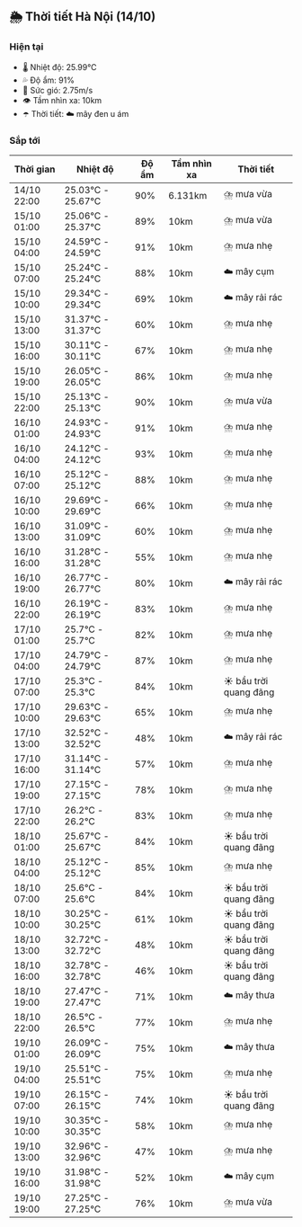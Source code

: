 ## 🌦️ Thời tiết Hà Nội (14/10)

### Hiện tại

- 🌡️ Nhiệt độ: 25.99℃
- 💦 Độ ẩm: 91%
- 💨 Sức gió: 2.75m/s
- 👁️ Tầm nhìn xa: 10km
- ☂️ Thời tiết: ☁️ mây đen u ám

### Sắp tới

| Thời gian | Nhiệt độ | Độ ẩm | Tầm nhìn xa | Thời tiết |
| --- | --- | --- | --- | --- |
| 14/10 22:00 | 25.03℃ - 25.67℃ | 90% | 6.131km | ⛈️ mưa vừa |
| 15/10 01:00 | 25.06℃ - 25.37℃ | 89% | 10km | ⛈️ mưa vừa |
| 15/10 04:00 | 24.59℃ - 24.59℃ | 91% | 10km | ⛈️ mưa nhẹ |
| 15/10 07:00 | 25.24℃ - 25.24℃ | 88% | 10km | ☁️ mây cụm |
| 15/10 10:00 | 29.34℃ - 29.34℃ | 69% | 10km | ☁️ mây rải rác |
| 15/10 13:00 | 31.37℃ - 31.37℃ | 60% | 10km | ⛈️ mưa nhẹ |
| 15/10 16:00 | 30.11℃ - 30.11℃ | 67% | 10km | ⛈️ mưa nhẹ |
| 15/10 19:00 | 26.05℃ - 26.05℃ | 86% | 10km | ⛈️ mưa nhẹ |
| 15/10 22:00 | 25.13℃ - 25.13℃ | 90% | 10km | ⛈️ mưa vừa |
| 16/10 01:00 | 24.93℃ - 24.93℃ | 91% | 10km | ⛈️ mưa nhẹ |
| 16/10 04:00 | 24.12℃ - 24.12℃ | 93% | 10km | ⛈️ mưa nhẹ |
| 16/10 07:00 | 25.12℃ - 25.12℃ | 88% | 10km | ⛈️ mưa nhẹ |
| 16/10 10:00 | 29.69℃ - 29.69℃ | 66% | 10km | ⛈️ mưa nhẹ |
| 16/10 13:00 | 31.09℃ - 31.09℃ | 60% | 10km | ⛈️ mưa nhẹ |
| 16/10 16:00 | 31.28℃ - 31.28℃ | 55% | 10km | ⛈️ mưa nhẹ |
| 16/10 19:00 | 26.77℃ - 26.77℃ | 80% | 10km | ☁️ mây rải rác |
| 16/10 22:00 | 26.19℃ - 26.19℃ | 83% | 10km | ⛈️ mưa nhẹ |
| 17/10 01:00 | 25.7℃ - 25.7℃ | 82% | 10km | ⛈️ mưa nhẹ |
| 17/10 04:00 | 24.79℃ - 24.79℃ | 87% | 10km | ⛈️ mưa nhẹ |
| 17/10 07:00 | 25.3℃ - 25.3℃ | 84% | 10km | ☀️ bầu trời quang đãng |
| 17/10 10:00 | 29.63℃ - 29.63℃ | 65% | 10km | ⛈️ mưa nhẹ |
| 17/10 13:00 | 32.52℃ - 32.52℃ | 48% | 10km | ☁️ mây rải rác |
| 17/10 16:00 | 31.14℃ - 31.14℃ | 57% | 10km | ⛈️ mưa nhẹ |
| 17/10 19:00 | 27.15℃ - 27.15℃ | 78% | 10km | ⛈️ mưa nhẹ |
| 17/10 22:00 | 26.2℃ - 26.2℃ | 83% | 10km | ⛈️ mưa nhẹ |
| 18/10 01:00 | 25.67℃ - 25.67℃ | 84% | 10km | ☀️ bầu trời quang đãng |
| 18/10 04:00 | 25.12℃ - 25.12℃ | 85% | 10km | ⛈️ mưa nhẹ |
| 18/10 07:00 | 25.6℃ - 25.6℃ | 84% | 10km | ☀️ bầu trời quang đãng |
| 18/10 10:00 | 30.25℃ - 30.25℃ | 61% | 10km | ☀️ bầu trời quang đãng |
| 18/10 13:00 | 32.72℃ - 32.72℃ | 48% | 10km | ☀️ bầu trời quang đãng |
| 18/10 16:00 | 32.78℃ - 32.78℃ | 46% | 10km | ☀️ bầu trời quang đãng |
| 18/10 19:00 | 27.47℃ - 27.47℃ | 71% | 10km | ☁️ mây thưa |
| 18/10 22:00 | 26.5℃ - 26.5℃ | 77% | 10km | ⛈️ mưa nhẹ |
| 19/10 01:00 | 26.09℃ - 26.09℃ | 75% | 10km | ☁️ mây thưa |
| 19/10 04:00 | 25.51℃ - 25.51℃ | 75% | 10km | ⛈️ mưa nhẹ |
| 19/10 07:00 | 26.15℃ - 26.15℃ | 74% | 10km | ☀️ bầu trời quang đãng |
| 19/10 10:00 | 30.35℃ - 30.35℃ | 58% | 10km | ⛈️ mưa nhẹ |
| 19/10 13:00 | 32.96℃ - 32.96℃ | 47% | 10km | ⛈️ mưa nhẹ |
| 19/10 16:00 | 31.98℃ - 31.98℃ | 52% | 10km | ☁️ mây cụm |
| 19/10 19:00 | 27.25℃ - 27.25℃ | 76% | 10km | ⛈️ mưa vừa |
